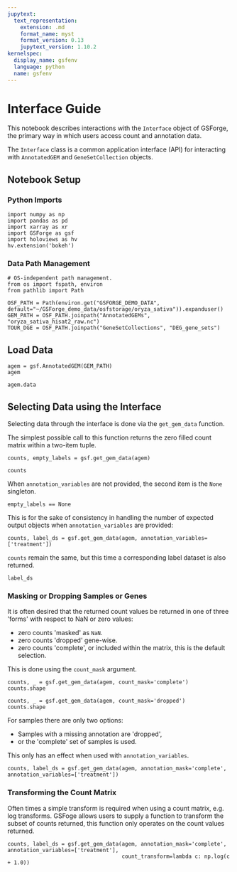 ```yaml
---
jupytext:
  text_representation:
    extension: .md
    format_name: myst
    format_version: 0.13
    jupytext_version: 1.10.2
kernelspec:
  display_name: gsfenv
  language: python
  name: gsfenv
---
```


# Interface Guide

This notebook describes interactions with the `Interface` object of GSForge, the primary way in which users access count and annotation data.

The `Interface` class is a common application interface (API) for interacting with `AnnotatedGEM` and `GeneSetCollection` objects.

## Notebook Setup

### Python Imports

```{code-cell}
import numpy as np
import pandas as pd
import xarray as xr
import GSForge as gsf
import holoviews as hv
hv.extension('bokeh')
```

### Data Path Management

```{code-cell} ipython3
# OS-independent path management.
from os import fspath, environ
from pathlib import Path

OSF_PATH = Path(environ.get("GSFORGE_DEMO_DATA", default="~/GSForge_demo_data/osfstorage/oryza_sativa")).expanduser()
GEM_PATH = OSF_PATH.joinpath("AnnotatedGEMs", "oryza_sativa_hisat2_raw.nc")
TOUR_DGE = OSF_PATH.joinpath("GeneSetCollections", "DEG_gene_sets")
```

## Load Data

```{code-cell}
agem = gsf.AnnotatedGEM(GEM_PATH)
agem 
```

```{code-cell}
agem.data
```

## Selecting Data using the Interface

Selecting data through the interface is done via the `get_gem_data` function.

The simplest possible call to this function returns the zero filled count matrix within a two-item tuple.

```{code-cell}
counts, empty_labels = gsf.get_gem_data(agem)
```

```{code-cell}
counts
```

When `annotation_variables` are not provided, the second item is the `None` singleton.

```{code-cell}
empty_labels == None
```

This is for the sake of consistency in handling the number of expected output objects when `annotation_variables` are provided:

```{code-cell}
counts, label_ds = gsf.get_gem_data(agem, annotation_variables=['treatment'])
```

`counts` remain the same, but this time a corresponding label dataset is also returned.

```{code-cell}
label_ds
```

### Masking or Dropping Samples or Genes

It is often desired that the returned count values be returned in one of three 'forms' with respect to NaN or zero values:
+ zero counts 'masked' as `NaN`.
+ zero counts 'dropped' gene-wise.
+ zero counts 'complete', or included within the matrix, this is the default selection.

This is done using the `count_mask` argument.

```{code-cell}
counts, _ = gsf.get_gem_data(agem, count_mask='complete')
counts.shape
```

```{code-cell}
counts, _ = gsf.get_gem_data(agem, count_mask='dropped')
counts.shape
```

For samples there are only two options:
+ Samples with a missing annotation are 'dropped',
+ or the 'complete' set of samples is used.

This only has an effect when used with `annotation_variables`.

```{code-cell}
counts, label_ds = gsf.get_gem_data(agem, annotation_mask='complete', annotation_variables=['treatment'])
```

### Transforming the Count Matrix

Often times a simple transform is required when using a count matrix, e.g. log transforms.
GSFoge allows users to supply a function to transform the subset of counts returned, this function only operates on the count values returned.

```{code-cell}
counts, label_ds = gsf.get_gem_data(agem, annotation_mask='complete', annotation_variables=['treatment'],
                                    count_transform=lambda c: np.log(c + 1.0))
```
